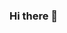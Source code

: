 ### Hi there 👋

<!--
**Sushil787/Sushil787** is a ✨ _special_ ✨ repository because its `README.md` (this file) appears on your GitHub profile.

Here are some ideas to get you started:

- 🔭 I’m currently working on ...Maths
- 🌱 I’m currently learning ...C/Python
- 👯 I’m looking to collaborate on ...
- 🤔 I’m looking for help with ...ML
- 💬 Ask me about ...Any
- 📫 How to reach me: ...itsushil100@outlook.com
- 😄 Pronouns: ...He/Him
- ⚡ Fun fact: ...
-->
